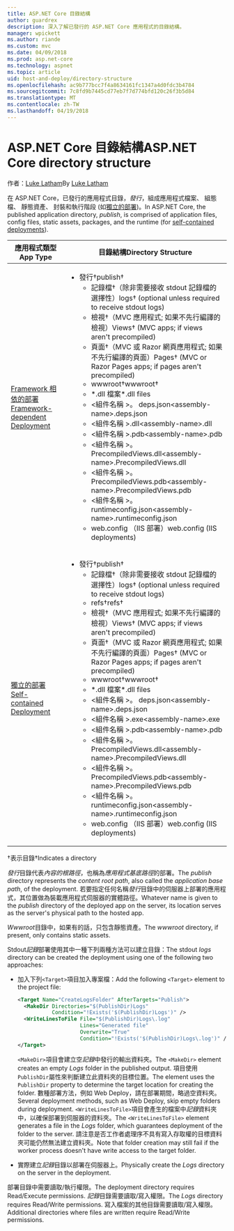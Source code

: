 ```yaml
---
title: ASP.NET Core 目錄結構
author: guardrex
description: 深入了解已發行的 ASP.NET Core 應用程式的目錄結構。
manager: wpickett
ms.author: riande
ms.custom: mvc
ms.date: 04/09/2018
ms.prod: asp.net-core
ms.technology: aspnet
ms.topic: article
uid: host-and-deploy/directory-structure
ms.openlocfilehash: ac9b777bcc7f4a8634161fc1347a4d0fdc3b4784
ms.sourcegitcommit: 7c8fd9b7445cd77eb7f7d774bfd120c26f3b5d84
ms.translationtype: MT
ms.contentlocale: zh-TW
ms.lasthandoff: 04/19/2018
---
```

# <a name="aspnet-core-directory-structure"></a><span data-ttu-id="a106d-103">ASP.NET Core 目錄結構</span><span class="sxs-lookup"><span data-stu-id="a106d-103">ASP.NET Core directory structure</span></span>

<span data-ttu-id="a106d-104">作者：[Luke Latham](https://github.com/guardrex)</span><span class="sxs-lookup"><span data-stu-id="a106d-104">By [Luke Latham](https://github.com/guardrex)</span></span>

<span data-ttu-id="a106d-105">在 ASP.NET Core，已發行的應用程式目錄，*發行*，組成應用程式檔案、 組態檔、 靜態資產、 封裝和執行階段 (如[獨立的部署](/dotnet/core/deploying/#self-contained-deployments-scd))。</span><span class="sxs-lookup"><span data-stu-id="a106d-105">In ASP.NET Core, the published application directory, *publish*, is comprised of application files, config files, static assets, packages, and the runtime (for [self-contained deployments](/dotnet/core/deploying/#self-contained-deployments-scd)).</span></span>


| <span data-ttu-id="a106d-106">應用程式類型</span><span class="sxs-lookup"><span data-stu-id="a106d-106">App Type</span></span> | <span data-ttu-id="a106d-107">目錄結構</span><span class="sxs-lookup"><span data-stu-id="a106d-107">Directory Structure</span></span> |
| -------- | ------------------- |
| [<span data-ttu-id="a106d-108">Framework 相依的部署</span><span class="sxs-lookup"><span data-stu-id="a106d-108">Framework-dependent Deployment</span></span>](/dotnet/core/deploying/#framework-dependent-deployments-fdd) | <ul><li><span data-ttu-id="a106d-109">發行&dagger;</span><span class="sxs-lookup"><span data-stu-id="a106d-109">publish&dagger;</span></span><ul><li><span data-ttu-id="a106d-110">記錄檔&dagger;（除非需要接收 stdout 記錄檔的選擇性）</span><span class="sxs-lookup"><span data-stu-id="a106d-110">logs&dagger; (optional unless required to receive stdout logs)</span></span></li><li><span data-ttu-id="a106d-111">檢視&dagger;（MVC 應用程式; 如果不先行編譯的檢視）</span><span class="sxs-lookup"><span data-stu-id="a106d-111">Views&dagger; (MVC apps; if views aren't precompiled)</span></span></li><li><span data-ttu-id="a106d-112">頁面&dagger;（MVC 或 Razor 網頁應用程式; 如果不先行編譯的頁面）</span><span class="sxs-lookup"><span data-stu-id="a106d-112">Pages&dagger; (MVC or Razor Pages apps; if pages aren't precompiled)</span></span></li><li><span data-ttu-id="a106d-113">wwwroot&dagger;</span><span class="sxs-lookup"><span data-stu-id="a106d-113">wwwroot&dagger;</span></span></li><li><span data-ttu-id="a106d-114">\*\.dll 檔案</span><span class="sxs-lookup"><span data-stu-id="a106d-114">\*\.dll files</span></span></li><li><span data-ttu-id="a106d-115">\<組件名稱 >。 deps.json</span><span class="sxs-lookup"><span data-stu-id="a106d-115">\<assembly-name>.deps.json</span></span></li><li><span data-ttu-id="a106d-116">\<組件名稱 >.dll</span><span class="sxs-lookup"><span data-stu-id="a106d-116">\<assembly-name>.dll</span></span></li><li><span data-ttu-id="a106d-117">\<組件名稱 >.pdb</span><span class="sxs-lookup"><span data-stu-id="a106d-117">\<assembly-name>.pdb</span></span></li><li><span data-ttu-id="a106d-118">\<組件名稱 >。PrecompiledViews.dll</span><span class="sxs-lookup"><span data-stu-id="a106d-118">\<assembly-name>.PrecompiledViews.dll</span></span></li><li><span data-ttu-id="a106d-119">\<組件名稱 >。PrecompiledViews.pdb</span><span class="sxs-lookup"><span data-stu-id="a106d-119">\<assembly-name>.PrecompiledViews.pdb</span></span></li><li><span data-ttu-id="a106d-120">\<組件名稱 >。 runtimeconfig.json</span><span class="sxs-lookup"><span data-stu-id="a106d-120">\<assembly-name>.runtimeconfig.json</span></span></li><li><span data-ttu-id="a106d-121">web.config （IIS 部署）</span><span class="sxs-lookup"><span data-stu-id="a106d-121">web.config (IIS deployments)</span></span></li></ul></li></ul> |
| [<span data-ttu-id="a106d-122">獨立的部署</span><span class="sxs-lookup"><span data-stu-id="a106d-122">Self-contained Deployment</span></span>](/dotnet/core/deploying/#self-contained-deployments-scd) | <ul><li><span data-ttu-id="a106d-123">發行&dagger;</span><span class="sxs-lookup"><span data-stu-id="a106d-123">publish&dagger;</span></span><ul><li><span data-ttu-id="a106d-124">記錄檔&dagger;（除非需要接收 stdout 記錄檔的選擇性）</span><span class="sxs-lookup"><span data-stu-id="a106d-124">logs&dagger; (optional unless required to receive stdout logs)</span></span></li><li><span data-ttu-id="a106d-125">refs&dagger;</span><span class="sxs-lookup"><span data-stu-id="a106d-125">refs&dagger;</span></span></li><li><span data-ttu-id="a106d-126">檢視&dagger;（MVC 應用程式; 如果不先行編譯的檢視）</span><span class="sxs-lookup"><span data-stu-id="a106d-126">Views&dagger; (MVC apps; if views aren't precompiled)</span></span></li><li><span data-ttu-id="a106d-127">頁面&dagger;（MVC 或 Razor 網頁應用程式; 如果不先行編譯的頁面）</span><span class="sxs-lookup"><span data-stu-id="a106d-127">Pages&dagger; (MVC or Razor Pages apps; if pages aren't precompiled)</span></span></li><li><span data-ttu-id="a106d-128">wwwroot&dagger;</span><span class="sxs-lookup"><span data-stu-id="a106d-128">wwwroot&dagger;</span></span></li><li><span data-ttu-id="a106d-129">\*.dll 檔案</span><span class="sxs-lookup"><span data-stu-id="a106d-129">\*.dll files</span></span></li><li><span data-ttu-id="a106d-130">\<組件名稱 >。 deps.json</span><span class="sxs-lookup"><span data-stu-id="a106d-130">\<assembly-name>.deps.json</span></span></li><li><span data-ttu-id="a106d-131">\<組件名稱 >.exe</span><span class="sxs-lookup"><span data-stu-id="a106d-131">\<assembly-name>.exe</span></span></li><li><span data-ttu-id="a106d-132">\<組件名稱 >.pdb</span><span class="sxs-lookup"><span data-stu-id="a106d-132">\<assembly-name>.pdb</span></span></li><li><span data-ttu-id="a106d-133">\<組件名稱 >。PrecompiledViews.dll</span><span class="sxs-lookup"><span data-stu-id="a106d-133">\<assembly-name>.PrecompiledViews.dll</span></span></li><li><span data-ttu-id="a106d-134">\<組件名稱 >。PrecompiledViews.pdb</span><span class="sxs-lookup"><span data-stu-id="a106d-134">\<assembly-name>.PrecompiledViews.pdb</span></span></li><li><span data-ttu-id="a106d-135">\<組件名稱 >。 runtimeconfig.json</span><span class="sxs-lookup"><span data-stu-id="a106d-135">\<assembly-name>.runtimeconfig.json</span></span></li><li><span data-ttu-id="a106d-136">web.config （IIS 部署）</span><span class="sxs-lookup"><span data-stu-id="a106d-136">web.config (IIS deployments)</span></span></li></ul></li></ul> |

<span data-ttu-id="a106d-137">&dagger;表示目錄</span><span class="sxs-lookup"><span data-stu-id="a106d-137">&dagger;Indicates a directory</span></span>

<span data-ttu-id="a106d-138">*發行*目錄代表*內容的根路徑*，也稱為*應用程式基底路徑*的部署。</span><span class="sxs-lookup"><span data-stu-id="a106d-138">The *publish* directory represents the *content root path*, also called the *application base path*, of the deployment.</span></span> <span data-ttu-id="a106d-139">若要指定任何名稱*發行*目錄中的伺服器上部署的應用程式，其位置做為裝載應用程式伺服器的實體路徑。</span><span class="sxs-lookup"><span data-stu-id="a106d-139">Whatever name is given to the *publish* directory of the deployed app on the server, its location serves as the server's physical path to the hosted app.</span></span>

<span data-ttu-id="a106d-140">*Wwwroot*目錄中，如果有的話，只包含靜態資產。</span><span class="sxs-lookup"><span data-stu-id="a106d-140">The *wwwroot* directory, if present, only contains static assets.</span></span>

<span data-ttu-id="a106d-141">Stdout*記錄*部署使用其中一種下列兩種方法可以建立目錄：</span><span class="sxs-lookup"><span data-stu-id="a106d-141">The stdout *logs* directory can be created the deployment using one of the following two approaches:</span></span>

* <span data-ttu-id="a106d-142">加入下列`<Target>`項目加入專案檔：</span><span class="sxs-lookup"><span data-stu-id="a106d-142">Add the following `<Target>` element to the project file:</span></span>

   ```xml
   <Target Name="CreateLogsFolder" AfterTargets="Publish">
     <MakeDir Directories="$(PublishDir)Logs" 
              Condition="!Exists('$(PublishDir)Logs')" />
     <WriteLinesToFile File="$(PublishDir)Logs\.log" 
                       Lines="Generated file" 
                       Overwrite="True" 
                       Condition="!Exists('$(PublishDir)Logs\.log')" />
   </Target>
   ```

   <span data-ttu-id="a106d-143">`<MakeDir>`項目會建立空*記錄*中發行的輸出資料夾。</span><span class="sxs-lookup"><span data-stu-id="a106d-143">The `<MakeDir>` element creates an empty *Logs* folder in the published output.</span></span> <span data-ttu-id="a106d-144">項目使用`PublishDir`屬性來判斷建立此資料夾的目標位置。</span><span class="sxs-lookup"><span data-stu-id="a106d-144">The element uses the `PublishDir` property to determine the target location for creating the folder.</span></span> <span data-ttu-id="a106d-145">數種部署方法，例如 Web Deploy，請在部署期間，略過空資料夾。</span><span class="sxs-lookup"><span data-stu-id="a106d-145">Several deployment methods, such as Web Deploy, skip empty folders during deployment.</span></span> <span data-ttu-id="a106d-146">`<WriteLinesToFile>`項目會產生的檔案中*記錄*資料夾中，以確保部署到伺服器的資料夾。</span><span class="sxs-lookup"><span data-stu-id="a106d-146">The `<WriteLinesToFile>` element generates a file in the *Logs* folder, which guarantees deployment of the folder to the server.</span></span> <span data-ttu-id="a106d-147">請注意是否工作者處理序不具有寫入存取權的目標資料夾可能仍然無法建立資料夾。</span><span class="sxs-lookup"><span data-stu-id="a106d-147">Note that folder creation may still fail if the worker process doesn't have write access to the target folder.</span></span>

* <span data-ttu-id="a106d-148">實際建立*記錄*目錄以部署在伺服器上。</span><span class="sxs-lookup"><span data-stu-id="a106d-148">Physically create the *Logs* directory on the server in the deployment.</span></span>

<span data-ttu-id="a106d-149">部署目錄中需要讀取/執行權限。</span><span class="sxs-lookup"><span data-stu-id="a106d-149">The deployment directory requires Read/Execute permissions.</span></span> <span data-ttu-id="a106d-150">*記錄*目錄需要讀取/寫入權限。</span><span class="sxs-lookup"><span data-stu-id="a106d-150">The *Logs* directory requires Read/Write permissions.</span></span> <span data-ttu-id="a106d-151">寫入檔案的其他目錄需要讀取/寫入權限。</span><span class="sxs-lookup"><span data-stu-id="a106d-151">Additional directories where files are written require Read/Write permissions.</span></span>

